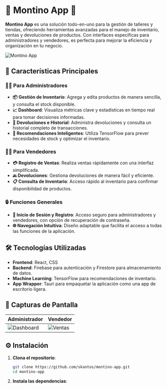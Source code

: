 # 🌟 Montino App 🌟
**Montino App** es una solución todo-en-uno para la gestión de talleres y tiendas, ofreciendo herramientas avanzadas para el manejo de inventario, ventas y devoluciones de productos. Con interfaces específicas para administradores y vendedores, es perfecta para mejorar la eficiencia y organización en tu negocio.

![Montino App](https://via.placeholder.com/800x400) <!-- Aquí podrías agregar una captura de pantalla de la aplicación -->

## 🚀 Características Principales

### 👩‍💼 Para Administradores
- **📦 Gestión de Inventario**: Agrega y edita productos de manera sencilla, y consulta el stock disponible.
- **📈 Dashboard**: Visualiza métricas clave y estadísticas en tiempo real para tomar decisiones informadas.
- **🔄 Devoluciones e Historial**: Administra devoluciones y consulta un historial completo de transacciones.
- **🧠 Recomendaciones Inteligentes**: Utiliza TensorFlow para prever necesidades de stock y optimizar el inventario.

### 🧑‍💼 Para Vendedores
- **💳 Registro de Ventas**: Realiza ventas rápidamente con una interfaz simplificada.
- **🔙 Devoluciones**: Gestiona devoluciones de manera fácil y eficiente.
- **📋 Consulta de Inventario**: Acceso rápido al inventario para confirmar disponibilidad de productos.

### 🔒 Funciones Generales
- **🔐 Inicio de Sesión y Registro**: Acceso seguro para administradores y vendedores, con opción de recuperación de contraseña.
- **🌐 Navegación Intuitiva**: Diseño adaptable que facilita el acceso a todas las funciones de la aplicación.

## 🛠️ Tecnologías Utilizadas
- **Frontend**: React, CSS
- **Backend**: Firebase para autenticación y Firestore para almacenamiento de datos.
- **Machine Learning**: TensorFlow para recomendaciones de inventario.
- **App Wrapper**: Tauri para empaquetar la aplicación como una app de escritorio ligera.

## 📸 Capturas de Pantalla
<!-- Puedes incluir aquí algunas capturas para mostrar diferentes vistas de la aplicación -->
| Administrador | Vendedor |
|---------------|----------|
| ![Dashboard](https://via.placeholder.com/400x200) | ![Ventas](https://via.placeholder.com/400x200) |

## ⚙️ Instalación

1. **Clona el repositorio**:
   ```bash
   git clone https://github.com/skantos/montino-app.git
   cd montino-app
2. **Instala las dependencias**:


